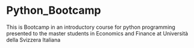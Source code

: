 # Python_Bootcamp
This is Bootcamp in an introductory course for python programming presented to the master students in Economics and Finance at Università della Svizzera Italiana 

